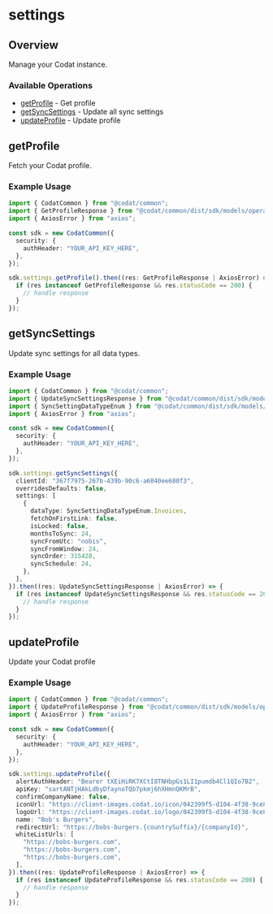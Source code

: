 # settings

## Overview

Manage your Codat instance.

### Available Operations

* [getProfile](#getprofile) - Get profile
* [getSyncSettings](#getsyncsettings) - Update all sync settings
* [updateProfile](#updateprofile) - Update profile

## getProfile

Fetch your Codat profile.

### Example Usage

```typescript
import { CodatCommon } from "@codat/common";
import { GetProfileResponse } from "@codat/common/dist/sdk/models/operations";
import { AxiosError } from "axios";

const sdk = new CodatCommon({
  security: {
    authHeader: "YOUR_API_KEY_HERE",
  },
});

sdk.settings.getProfile().then((res: GetProfileResponse | AxiosError) => {
  if (res instanceof GetProfileResponse && res.statusCode == 200) {
    // handle response
  }
});
```

## getSyncSettings

Update sync settings for all data types.

### Example Usage

```typescript
import { CodatCommon } from "@codat/common";
import { UpdateSyncSettingsResponse } from "@codat/common/dist/sdk/models/operations";
import { SyncSettingDataTypeEnum } from "@codat/common/dist/sdk/models/shared";
import { AxiosError } from "axios";

const sdk = new CodatCommon({
  security: {
    authHeader: "YOUR_API_KEY_HERE",
  },
});

sdk.settings.getSyncSettings({
  clientId: "367f7975-267b-439b-90c6-a6040ee680f3",
  overridesDefaults: false,
  settings: [
    {
      dataType: SyncSettingDataTypeEnum.Invoices,
      fetchOnFirstLink: false,
      isLocked: false,
      monthsToSync: 24,
      syncFromUtc: "nobis",
      syncFromWindow: 24,
      syncOrder: 315428,
      syncSchedule: 24,
    },
  ],
}).then((res: UpdateSyncSettingsResponse | AxiosError) => {
  if (res instanceof UpdateSyncSettingsResponse && res.statusCode == 200) {
    // handle response
  }
});
```

## updateProfile

Update your Codat profile

### Example Usage

```typescript
import { CodatCommon } from "@codat/common";
import { UpdateProfileResponse } from "@codat/common/dist/sdk/models/operations";
import { AxiosError } from "axios";

const sdk = new CodatCommon({
  security: {
    authHeader: "YOUR_API_KEY_HERE",
  },
});

sdk.settings.updateProfile({
  alertAuthHeader: "Bearer tXEiHiRK7XCtI8TNHbpGs1LI1pumdb4Cl1QIo7B2",
  apiKey: "sartANTjHAkLdbyDfaynoTQb7pkmj6hXHmnQKMrB",
  confirmCompanyName: false,
  iconUrl: "https://client-images.codat.io/icon/042399f5-d104-4f38-9ce8-cac3524f4e88_3f5623af-d992-4c22-bc08-e58c520a8526.ico",
  logoUrl: "https://client-images.codat.io/logo/042399f5-d104-4f38-9ce8-cac3524f4e88_5806cb1f-7342-4c0e-a0a8-99bfbc47b0ff.png",
  name: "Bob's Burgers",
  redirectUrl: "https://bobs-burgers.{countrySuffix}/{companyId}",
  whiteListUrls: [
    "https://bobs-burgers.com",
    "https://bobs-burgers.com",
    "https://bobs-burgers.com",
  ],
}).then((res: UpdateProfileResponse | AxiosError) => {
  if (res instanceof UpdateProfileResponse && res.statusCode == 200) {
    // handle response
  }
});
```
